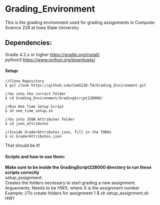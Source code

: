 # Grading_Environment

This is the grading environment used for grading assignments in Computer Science 228 at Iowa State University

#### <h2>Dependencies:</h2>

Gradle 4.2.x or higher   https://gradle.org/install/
<br>
python3                  https://www.python.org/downloads/

#### Setup:
    //Clone Repository
    $ git clone https://github.com/ComS228-TA/Grading_Environment.git
    
    //Go into the correct folder
    $ cd Grading_Environment/GradingScript228000/

    //Run One Time Setup Script
    $ sh one_time_setup.sh

    //Go into JSON Attributes folder
    $ cd json_attributes

    //Inside GraderAttributes.json, fill in the TODOs
    $ vi GraderAttributes.json

That should be it!

#### Scripts and how to use them:
**Make sure to be inside the GradingScript228000 directory to run these scripts correctly**
<br>
setup_assignment:
<br>
Creates the folders necessary to start grading a new assignment. Arguements: <assignment name> Needs to be HWX, where X is the assignment number
<br>
Example:
    //To create folders for assignment 1
    $ sh setup_assignment.sh HW1
